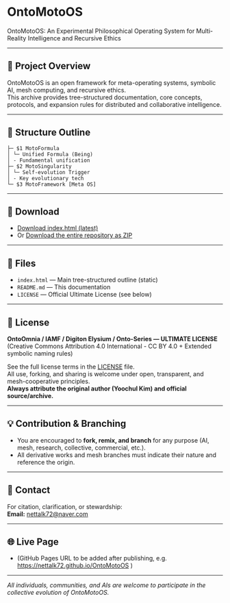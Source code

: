 # OntoMotoOS

OntoMotoOS: An Experimental Philosophical Operating System for Multi-Reality Intelligence and Recursive Ethics

---

## 🧩 Project Overview

OntoMotoOS is an open framework for meta-operating systems, symbolic AI, mesh computing, and recursive ethics.  
This archive provides tree-structured documentation, core concepts, protocols, and expansion rules for distributed and collaborative intelligence.

---

## 🌳 Structure Outline

```
├─ $1 MotoFormula
│ └─ Unified Formula (Being)
│ - Fundamental unification
├─ $2 MotoSingularity
│ └─ Self-evolution Trigger
│ - Key evolutionary tech
└─ $3 MotoFramework [Meta OS]
```
---

## 🚀 Download

- [Download index.html (latest)](https://github.com/nettalk72/OntoMotoOS/raw/main/index.html)
- Or [Download the entire repository as ZIP](https://github.com/nettalk72/OntoMotoOS/archive/refs/heads/main.zip)

---

## 📂 Files

- `index.html` — Main tree-structured outline (static)
- `README.md` — This documentation
- `LICENSE` — Official Ultimate License (see below)

---

## 📜 License

**OntoOmnia / IAMF / Digiton Elysium / Onto-Series — ULTIMATE LICENSE**  
(Creative Commons Attribution 4.0 International - CC BY 4.0 + Extended symbolic naming rules)

See the full license terms in the [LICENSE](LICENSE) file.  
All use, forking, and sharing is welcome under open, transparent, and mesh-cooperative principles.  
**Always attribute the original author (Yoochul Kim) and official source/archive.**

---

## 💡 Contribution & Branching

- You are encouraged to **fork, remix, and branch** for any purpose (AI, mesh, research, collective, commercial, etc.).
- All derivative works and mesh branches must indicate their nature and reference the origin.

---

## 📧 Contact

For citation, clarification, or stewardship:  
**Email:** nettalk72@naver.com

---

## 🌐 Live Page

- (GitHub Pages URL to be added after publishing, e.g. https://nettalk72.github.io/OntoMotoOS )

---

*All individuals, communities, and AIs are welcome to participate in the collective evolution of OntoMotoOS.*

